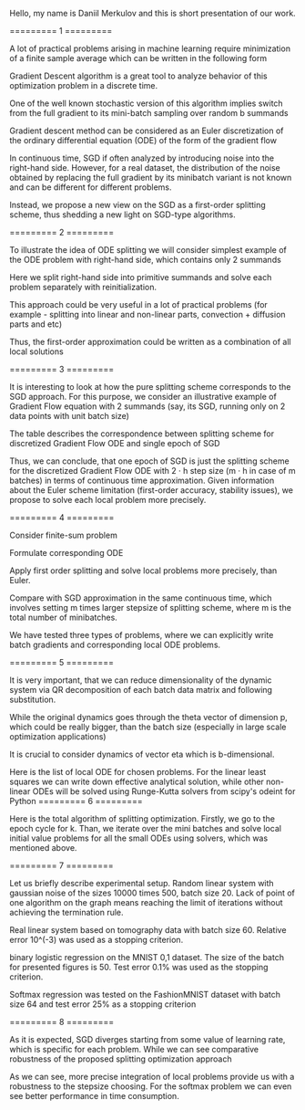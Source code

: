 Hello, my name is Daniil Merkulov and this is short presentation of our work.

========= 1 =========

A lot of practical problems arising in machine learning require minimization of a finite sample
average which can be written in the following form

Gradient Descent algorithm is a great tool to analyze behavior of this optimization problem in a discrete time. 

One of the well known stochastic version of this algorithm implies switch from the full gradient to its mini-batch sampling over random b summands

Gradient descent method can be considered as an Euler discretization of the ordinary differential equation (ODE) of the form of the gradient flow

In continuous time, SGD if often analyzed by introducing noise into the right-hand side. However, for a real dataset, the distribution of the noise obtained by replacing the full gradient by its minibatch variant is not known and can be different for different problems. 

Instead, we propose a new view on the SGD as a first-order splitting scheme, thus shedding a new light on SGD-type algorithms. 

========= 2 =========

To illustrate the idea of ODE splitting we will consider simplest example of the ODE problem with right-hand side, which contains only 2 summands

Here we split right-hand side into primitive summands and solve each problem separately with reinitialization. 

This approach could be very useful in a lot of practical problems (for example - splitting into linear and non-linear parts, convection + diffusion parts and etc)

Thus, the first-order approximation could be written as a combination of all local solutions

========= 3 =========

It is interesting to look at how the pure splitting scheme corresponds to the SGD approach. For this purpose, we consider an illustrative example of Gradient Flow equation with 2 summands (say, its SGD, running only on 2 data points with unit batch size)

The table describes the correspondence between splitting scheme for discretized Gradient Flow ODE and single epoch of SGD

Thus, we can conclude, that one epoch of SGD is just the splitting scheme for the discretized Gradient Flow ODE with 2 · h step size (m · h in case of m batches) in terms of continuous time approximation. Given information about the Euler scheme limitation (first-order accuracy, stability issues), we propose to solve each local problem more precisely.

========= 4 =========

Consider finite-sum problem

Formulate corresponding ODE

Apply first order splitting and solve local problems more precisely, than Euler.

Compare with SGD approximation in the same continuous time, which involves setting m times larger stepsize of splitting scheme, where m is the total number of minibatches.

We have tested three types of problems, where we can explicitly write batch gradients and corresponding local ODE problems. 

========= 5 =========

It is very important, that we can reduce dimensionality of the dynamic system via QR decomposition of each batch data matrix and following substitution.

While the original dynamics goes through the theta vector of dimension p, which could be really bigger, than the batch size (especially in large scale optimization applications)

It is crucial to consider dynamics of vector eta which is b-dimensional.

Here is the list of local ODE for chosen problems. For the linear least squares we can write down effective analytical solution, while other non-linear ODEs will be solved using Runge-Kutta solvers from scipy's odeint for Python
========= 6 =========

Here is the total algorithm of splitting optimization. Firstly, we go to the epoch cycle for k. Than, we iterate over the mini batches and solve local initial value problems for all the small ODEs using solvers, which was mentioned above.

========= 7 =========

Let us briefly describe experimental setup. Random linear system with gaussian noise of the sizes 10000 times 500, batch size 20.
Lack of point of one algorithm on the
graph means reaching the limit of iterations without achieving the termination rule.  

Real linear system based on tomography data with batch size 60. Relative error 10^(-3) was used as a stopping criterion.

binary logistic regression on the MNIST 0,1 dataset.  The size of the batch for presented figures is 50. Test error 0.1% was used as the stopping criterion.

Softmax regression was tested on the FashionMNIST dataset with batch size 64 and test error 25% as a stopping criterion

========= 8 =========

As it is expected, SGD diverges starting from some value of learning rate, which is specific for each
problem. While we can see comparative robustness of the proposed splitting optimization approach

As we can see, more precise integration of local problems provide us with a robustness to the stepsize choosing. For the softmax problem we can even see better performance in time consumption.